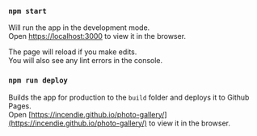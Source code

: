 ### `npm start`

Will run the app in the development mode.<br />
Open [https://localhost:3000](https://localhost:3000) to view it in the browser.

The page will reload if you make edits.<br />
You will also see any lint errors in the console.

### `npm run deploy`

Builds the app for production to the `build` folder and deploys it to Github Pages.<br />
Open [https://incendie.github.io/photo-gallery/](https://incendie.github.io/photo-gallery/) to view it in the browser.
